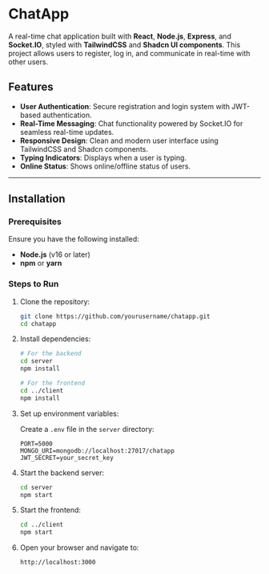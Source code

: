 # ChatApp

A real-time chat application built with **React**, **Node.js**, **Express**, and **Socket.IO**, styled with **TailwindCSS** and **Shadcn UI components**. This project allows users to register, log in, and communicate in real-time with other users.

## Features

- **User Authentication**: Secure registration and login system with JWT-based authentication.
- **Real-Time Messaging**: Chat functionality powered by Socket.IO for seamless real-time updates.
- **Responsive Design**: Clean and modern user interface using TailwindCSS and Shadcn components.
- **Typing Indicators**: Displays when a user is typing.
- **Online Status**: Shows online/offline status of users.

---

## Installation

### Prerequisites
Ensure you have the following installed:

- **Node.js** (v16 or later)
- **npm** or **yarn**

### Steps to Run

1. Clone the repository:
   ```bash
   git clone https://github.com/yourusername/chatapp.git
   cd chatapp
   ```

2. Install dependencies:
   ```bash
   # For the backend
   cd server
   npm install

   # For the frontend
   cd ../client
   npm install
   ```

3. Set up environment variables:

   Create a `.env` file in the `server` directory:
   ```env
   PORT=5000
   MONGO_URI=mongodb://localhost:27017/chatapp
   JWT_SECRET=your_secret_key
   ```

4. Start the backend server:
   ```bash
   cd server
   npm start
   ```

5. Start the frontend:
   ```bash
   cd ../client
   npm start
   ```

6. Open your browser and navigate to:
   ```
   http://localhost:3000
   ```
